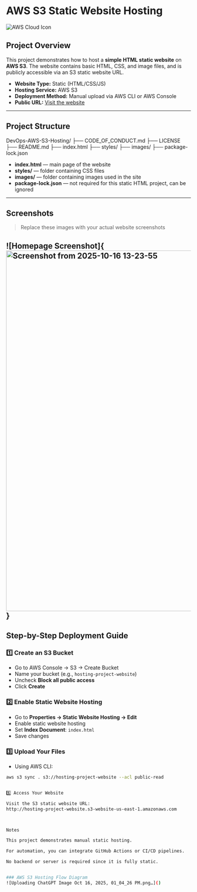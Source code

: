 
# AWS S3 Static Website Hosting

![AWS Cloud Icon](https://upload.wikimedia.org/wikipedia/commons/9/93/Amazon_Web_Services_Logo.svg)

## Project Overview

This project demonstrates how to host a **simple HTML static website** on **AWS S3**. The website contains basic HTML, CSS, and image files, and is publicly accessible via an S3 static website URL.

- **Website Type:** Static (HTML/CSS/JS)  
- **Hosting Service:** AWS S3  
- **Deployment Method:** Manual upload via AWS CLI or AWS Console  
- **Public URL:** [Visit the website](http://hosting-project-website.s3-website-us-east-1.amazonaws.com)

---

## Project Structure

DevOps-AWS-S3-Hosting/
├── CODE_OF_CONDUCT.md
├── LICENSE
├── README.md
├── index.html
├── styles/
├── images/
├── package-lock.json


- **index.html** — main page of the website  
- **styles/** — folder containing CSS files  
- **images/** — folder containing images used in the site  
- **package-lock.json** — not required for this static HTML project, can be ignored  

---

## Screenshots

> Replace these images with your actual website screenshots


![Homepage Screenshot]{<img width="1762" height="982" alt="Screenshot from 2025-10-16 13-23-55" src="https://github.com/user-attachments/assets/640d9712-fd3a-42cd-8cb6-1dfb8862283a" />}
---

## Step-by-Step Deployment Guide

### 1️⃣ Create an S3 Bucket
- Go to AWS Console → S3 → Create Bucket  
- Name your bucket (e.g., `hosting-project-website`)  
- Uncheck **Block all public access**  
- Click **Create**

### 2️⃣ Enable Static Website Hosting
- Go to **Properties → Static Website Hosting → Edit**  
- Enable static website hosting  
- Set **Index Document**: `index.html`  
- Save changes

### 3️⃣ Upload Your Files
- Using AWS CLI:
```bash
aws s3 sync . s3://hosting-project-website --acl public-read


5️⃣ Access Your Website

Visit the S3 static website URL:
http://hosting-project-website.s3-website-us-east-1.amazonaws.com



Notes

This project demonstrates manual static hosting.

For automation, you can integrate GitHub Actions or CI/CD pipelines.

No backend or server is required since it is fully static.


### AWS S3 Hosting Flow Diagram
![Uploading ChatGPT Image Oct 16, 2025, 01_04_26 PM.png…]()

